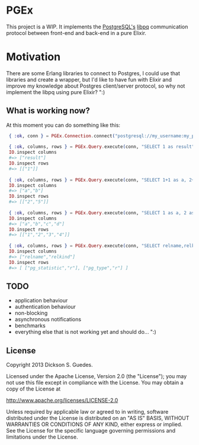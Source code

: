 # PGEx

This project is a WIP. It implements the [PostgreSQL's](http://www.postgresql.org/) [libpq](http://www.postgresql.org/docs/9.2/static/protocol.html) communication protocol between front-end and back-end in a pure Elixir. 

# Motivation

There are some Erlang libraries to connect to Postgres, I could use that libraries and create a wrapper, but I'd like to have fun with Elixir and improve my knowledge about Postgres client/server protocol, so why not implement the libpq using pure Elixir? ":)

## What is working now?

At this moment you can do something like this:

```elixir
 { :ok, conn } = PGEx.Connection.connect("postgresql://my_username:my_password@localhost:5432/my_database")
 
 { :ok, columns, rows } = PGEx.Query.execute(conn, "SELECT 1 as result")
 IO.inspect columns 
 #=> ["result"]
 IO.inspect rows
 #=> [["1"]]
 
 { :ok, columns, rows } = PGEx.Query.execute(conn, "SELECT 1+1 as a, 2+3 as b")
 IO.inspect columns 
 #=> ["a","b"]
 IO.inspect rows 
 #=> [["2","5"]]
 
 { :ok, columns, rows } = PGEx.Query.execute(conn, "SELECT 1 as a, 2 as b, 3 as c, 4 as d")
 IO.inspect columns 
 #=> ["a","b","c","d"]
 IO.inspect rows 
 #=> [["1","2","3","4"]]
 
 { :ok, columns, rows } = PGEx.Query.execute(conn, "SELECT relname,relkind FROM pg_class LIMIT 2")
 IO.inspect columns
 #=> ["relname","relkind"]
 IO.inspect rows 
 #=> [ ["pg_statistic","r"], ["pg_type","r"] ]
```

## TODO

* application behaviour
* authentication behaviour
* non-blocking
* asynchronous notifications
* benchmarks
* everything else that is not working yet and should do... ":)

## License

Copyright 2013 Dickson S. Guedes.

Licensed under the Apache License, Version 2.0 (the "License");
you may not use this file except in compliance with the License.
You may obtain a copy of the License at

http://www.apache.org/licenses/LICENSE-2.0

Unless required by applicable law or agreed to in writing, software
distributed under the License is distributed on an "AS IS" BASIS,
WITHOUT WARRANTIES OR CONDITIONS OF ANY KIND, either express or implied.
See the License for the specific language governing permissions and
limitations under the License.
